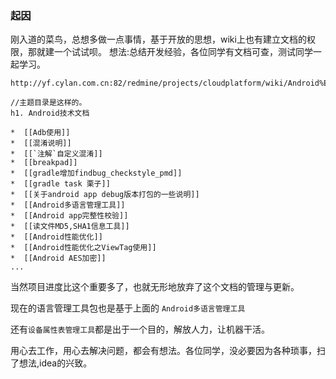 ### 起因

刚入道的菜鸟，总想多做一点事情，基于开放的思想，wiki上也有建立文档的权限，那就建一个试试呗。
想法:总结开发经验，各位同学有文档可查，测试同学一起学习。

```
http://yf.cylan.com.cn:82/redmine/projects/cloudplatform/wiki/Android%E6%8A%80%E6%9C%AF%E6%96%87%E6%A1%A3
```
```
//主题目录是这样的。
h1. Android技术文档

*  [[Adb使用]]
*  [[混淆说明]]
*  [[`注解`自定义混淆]]
*  [[breakpad]]
*  [[gradle增加findbug_checkstyle_pmd]]
*  [[gradle task 栗子]]
*  [[关于android app debug版本打包的一些说明]]
*  [[Android多语言管理工具]]
*  [[Android app完整性校验]]
*  [[读文件MD5,SHA1信息工具]]
*  [[Android性能优化]]
*  [[Android性能优化之ViewTag使用]]
*  [[Android AES加密]]
...
```
当然项目进度比这个重要多了，也就无形地放弃了这个文档的管理与更新。


现在的语言管理工具包也是基于上面的 `Android多语言管理工具`

还有`设备属性表管理工具`都是出于一个目的，解放人力，让机器干活。

用心去工作，用心去解决问题，都会有想法。各位同学，没必要因为各种琐事，扫了想法,idea的兴致。
